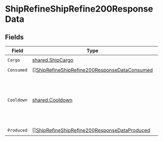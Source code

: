 # ShipRefineShipRefine200ResponseData


## Fields

| Field                                                                                                                   | Type                                                                                                                    | Required                                                                                                                | Description                                                                                                             |
| ----------------------------------------------------------------------------------------------------------------------- | ----------------------------------------------------------------------------------------------------------------------- | ----------------------------------------------------------------------------------------------------------------------- | ----------------------------------------------------------------------------------------------------------------------- |
| `Cargo`                                                                                                                 | [shared.ShipCargo](../../models/shared/shipcargo.md)                                                                    | :heavy_check_mark:                                                                                                      | N/A                                                                                                                     |
| `Consumed`                                                                                                              | [][ShipRefineShipRefine200ResponseDataConsumed](../../models/operations/shiprefineshiprefine200responsedataconsumed.md) | :heavy_check_mark:                                                                                                      | N/A                                                                                                                     |
| `Cooldown`                                                                                                              | [shared.Cooldown](../../models/shared/cooldown.md)                                                                      | :heavy_check_mark:                                                                                                      | A cooldown is a period of time in which a ship cannot perform certain actions.                                          |
| `Produced`                                                                                                              | [][ShipRefineShipRefine200ResponseDataProduced](../../models/operations/shiprefineshiprefine200responsedataproduced.md) | :heavy_check_mark:                                                                                                      | N/A                                                                                                                     |